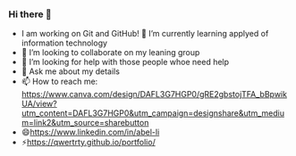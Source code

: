 ### Hi there 👋
- I am working on Git and GitHub!
🌱 I’m currently learning applyed of information technology
- 👯 I’m looking to collaborate on my leaning group
- 🤔 I’m looking for help with those people whoe need help
- 💬 Ask me about my details 
- 📫 How to reach me: https://www.canva.com/design/DAFL3G7HGP0/gRE2gbstojTFA_bBpwikUA/view?utm_content=DAFL3G7HGP0&utm_campaign=designshare&utm_medium=link2&utm_source=sharebutton
- 😄https://www.linkedin.com/in/abel-li
- ⚡https://qwertrty.github.io/portfolio/

<!--
**qwertrty/QWERTRTY** is a ✨ _special_ ✨ repository because its `README.md` (this file) appears on your GitHub profile.

Here are some ideas to get you started:

- 🔭 I’m currently working on ...
- 🌱 I’m currently learning ...
- 👯 I’m looking to collaborate on ...
- 🤔 I’m looking for help with ...
- 💬 Ask me about ...
- 📫 How to reach me: https://www.canva.com/design/DAFL3G7HGP0/gRE2gbstojTFA_bBpwikUA/view?utm_content=DAFL3G7HGP0&utm_campaign=designshare&utm_medium=link2&utm_source=sharebutton
- 😄 Pronouns: ...
- ⚡ Fun fact: ....
-->

